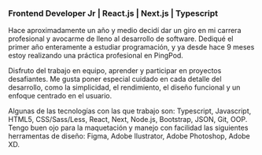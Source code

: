 ### Frontend Developer Jr | React.js | Next.js | Typescript

Hace aproximadamente un año y medio decidí dar un giro en mi carrera profesional y avocarme de lleno al desarrollo de software. Dediqué el primer año enteramente a estudiar programación, y ya desde hace 9 meses estoy realizando una práctica profesional en PingPod.

Disfruto del trabajo en equipo, aprender y participar en proyectos desafiantes. Me gusta poner especial cuidado en cada detalle del desarrollo, como la simplicidad, el rendimiento, el diseño funcional y un enfoque centrado en el usuario.

Algunas de las tecnologías con las que trabajo son: Typescript, Javascript, HTML5, CSS/Sass/Less, React, Next, Node.js, Bootstrap, JSON, Git, OOP. Tengo buen ojo para la maquetación y manejo con facilidad las siguientes herramentas de diseño: Figma, Adobe Ilustrator, Adobe Photoshop, Adobe XD.

<!--
### Hi there 👋

**marcosbort/marcosbort** is a ✨ _special_ ✨ repository because its `README.md` (this file) appears on your GitHub profile.

Here are some ideas to get you started:

- 🔭 I’m currently working on ...
- 🌱 I’m currently learning ...
- 👯 I’m looking to collaborate on ...
- 🤔 I’m looking for help with ...
- 💬 Ask me about ...
- 📫 How to reach me: ...
- 😄 Pronouns: ...
- ⚡ Fun fact: ...
-->
